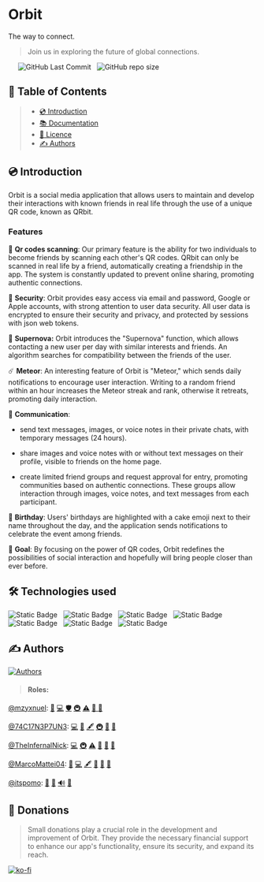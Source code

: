 # Orbit

The way to connect.
> Join us in exploring the future of global connections.

&nbsp;&nbsp;&nbsp;&nbsp;&nbsp;![GitHub Last Commit](https://img.shields.io/github/last-commit/eptastellar/Orbit)&nbsp;&nbsp;
![GitHub repo size](https://img.shields.io/github/repo-size/eptastellar/orbit)

## 📝 Table of Contents

> - [💿 Introduction](#-introduction)
> - [📚️ Documentation](https://github.com/eptastellar/orbit/wiki)
> - [📜️️️️️️️️️ Licence](/LICENSE)
> - [✍ Authors](#-authors)

## 💿 Introduction

Orbit is a social media application that allows users to maintain and develop their interactions with known friends in real life through the use of a unique QR code, known as QRbit.

### Features

🔎 **Qr codes scanning**: Our primary feature is the ability for two individuals to become friends by scanning each other's QR codes. QRbit can only be scanned in real life by a friend, automatically creating a friendship in the app. The system is constantly updated to prevent online sharing, promoting authentic connections.

🔐 **Security**: Orbit provides easy access via email and password, Google or Apple accounts, with strong attention to user data security. All user data is encrypted to ensure their security and privacy, and protected by sessions with json web tokens.

🌌 **Supernova:** Orbit introduces the "Supernova" function, which allows contacting a new user per day with similar interests and friends. An algorithm searches for compatibility between the friends of the user.

☄️ **Meteor**: An interesting feature of Orbit is "Meteor," which sends daily notifications to encourage user interaction. Writing to a random friend within an hour increases the Meteor streak and rank, otherwise it retreats, promoting daily interaction.

🔗 **Communication**:

- send text messages, images, or voice notes in their private chats, with temporary messages (24 hours).

- share images and voice notes with or without text messages on their profile, visible to friends on the home page.

- create limited friend groups and request approval for entry, promoting communities based on authentic connections. These groups allow interaction through images, voice notes, and text messages from each participant.

🍰 **Birthday**: Users' birthdays are highlighted with a cake emoji next to their name throughout the day, and the application sends notifications to celebrate the event among friends.

🎯 **Goal**: By focusing on the power of QR codes, Orbit redefines the possibilities of social interaction and hopefully will bring people closer than ever before.

## 🛠️ Technologies used

![Static Badge](https://img.shields.io/badge/TypeScript-%23007acc?style=for-the-badge&logo=typescript&labelColor=black)&nbsp;&nbsp;
![Static Badge](https://img.shields.io/badge/Tauri-%23007acc?style=for-the-badge&logo=tauri&labelColor=black)&nbsp;&nbsp;
![Static Badge](https://img.shields.io/badge/Nextjs-%23007acc?style=for-the-badge&logo=next.js&labelColor=black)&nbsp;&nbsp;
![Static Badge](https://img.shields.io/badge/React-007acc?style=for-the-badge&logo=react&labelColor=black)&nbsp;&nbsp;
![Static Badge](https://img.shields.io/badge/Express-%23007acc?style=for-the-badge&logo=express&labelColor=black)&nbsp;&nbsp;
![Static Badge](https://img.shields.io/badge/Firebase-%23007acc?style=for-the-badge&logo=firebase&labelColor=black)&nbsp;&nbsp;
![Static Badge](https://img.shields.io/badge/Neo4j-%23007acc?style=for-the-badge&logo=neo4j&labelColor=black)&nbsp;&nbsp;

## ✍ Authors
<a href="https://github.com/eptastellar/orbit/graphs/contributors">![Authors](https://opencollective.com/eptastellar-orbit/contributors.svg?width=400&button=false)</a>

> #### Roles:
[@mzyxnuel](https://github.com/mzyxnuel):
<a title="Project Management" href="https://github.com/mzyxnuel">📆</a>
<a title="Code" href="https://github.com/mzyxnuel">💻</a>
<a title="Security" href="https://github.com/mzyxnuel">🛡</a>
<a title="Infrastructure (Hosting, Build-Tools, etc.)" href="https://github.com/mzyxnuel">🚇</a>
<a title="Testing" href="https://github.com/mzyxnuel">⚠️</a>
<a title="Ideas, Planning, & Feedback" href="https://github.com/mzyxnuel">🤔
<a title="Reviewed Pull Requests" href="https://github.com/mzyxnuel">👀</a>

[@74C17N3P7UN3](https://github.com/74C17N3P7UN3):
<a title="Code" href="https://github.com/74C17N3P7UN3">💻</a>
<a title="Design" href="https://github.com/74C17N3P7UN3">🎨</a>
<a title="Content" href="https://github.com/74C17N3P7UN3">🖋</a>
<a title="Infrastructure (Hosting, Build-Tools, etc.)" href="https://github.com/74C17N3P7UN3">🚇</a>
<a title="Ideas, Planning, & Feedback" href="https://github.com/74C17N3P7UN3">🤔</a>
<a title="Reviewed Pull Requests" href="https://github.com/74C17N3P7UN3">👀</a>

[@TheInfernalNick](https://github.com/TheInfernalNick):
<a title="Code" href="https://github.com/TheInfernalNick">💻</a>
<a title="Infrastructure (Hosting, Build-Tools, etc.)" href="https://github.com/TheInfernalNick">🚇</a>
<a title="Testing" href="https://github.com/TheInfernalNick">⚠️</a>
<a title="Beta Testing" href="https://github.com/TheInfernalNick">📓</a>
<a title="Ideas, Planning, & Feedback" href="https://github.com/TheInfernalNick">🤔</a>
<a title="Reviewed Pull Requests" href="https://github.com/TheInfernalNick">👀</a>

[@MarcoMattei04](https://github.com/MarcoMattei04):
<a title="Design" href="https://github.com/MarcoMattei04">🎨</a>
<a title="Code" href="https://github.com/MarcoMattei04">💻</a>
<a title="Content" href="https://github.com/MarcoMattei04">🖋</a>
<a title="Documentation" href="https://github.com/MarcoMattei04">📖</a>
<a title="Beta Testing" href="https://github.com/MarcoMattei04">📓</a>
<a title="Promotion" href="https://github.com/MarcoMattei04">📣</a>

[@itspomo](https://github.com/itspomo):
<a title="Promotion" href="https://github.com/itspomo">📣</a>
<a title="Documentation" href="https://github.com/itspomo">📖</a>
<a title="Audio" href="https://github.com/itspomo">🔊</a>
<a title="Beta Testing" href="https://github.com/itspomo">📓</a>

## 💸 Donations

> Small donations play a crucial role in the development and improvement of Orbit. They provide the necessary financial support to enhance our app's functionality, ensure its security, and expand its reach.

[![ko-fi](https://ko-fi.com/img/githubbutton_sm.svg)](https://ko-fi.com/E1E6SYFXS)
